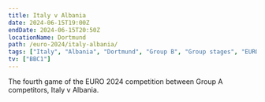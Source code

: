 ```yaml
---
title: Italy v Albania
date: 2024-06-15T19:00Z
endDate: 2024-06-15T20:50Z
locationName: Dortmund
path: /euro-2024/italy-albania/
tags: ["Italy", "Albania", "Dortmund", "Group B", "Group stages", "EURO 2024"]
tv: ["BBC1"]
---
```


The fourth game of the EURO 2024 competition between Group A competitors, Italy v Albania.
